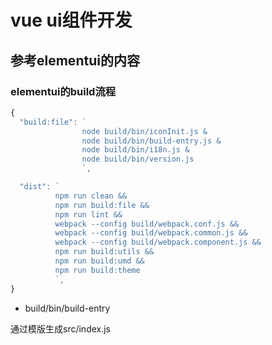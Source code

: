 # vue ui组件开发







## 参考elementui的内容


### elementui的build流程

```js
{
  "build:file": `
                node build/bin/iconInit.js &
                node build/bin/build-entry.js &
                node build/bin/i18n.js &
                node build/bin/version.js
                `,

  "dist": `
          npm run clean &&
          npm run build:file &&
          npm run lint &&
          webpack --config build/webpack.conf.js &&
          webpack --config build/webpack.common.js &&
          webpack --config build/webpack.component.js &&
          npm run build:utils &&
          npm run build:umd &&
          npm run build:theme
          `,
}
```

- build/bin/build-entry

通过模版生成src/index.js

